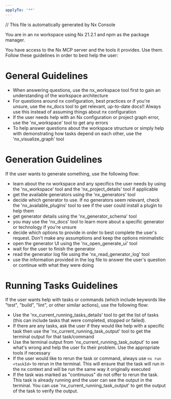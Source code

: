 ```yaml
---
applyTo: '**'
---
```


// This file is automatically generated by Nx Console

You are in an nx workspace using Nx 21.2.1 and npm as the package manager.

You have access to the Nx MCP server and the tools it provides. Use them. Follow these guidelines in order to best help the user:

# General Guidelines
- When answering questions, use the nx_workspace tool first to gain an understanding of the workspace architecture
- For questions around nx configuration, best practices or if you're unsure, use the nx_docs tool to get relevant, up-to-date docs!! Always use this instead of assuming things about nx configuration
- If the user needs help with an Nx configuration or project graph error, use the 'nx_workspace' tool to get any errors
- To help answer questions about the workspace structure or simply help with demonstrating how tasks depend on each other, use the 'nx_visualize_graph' tool

# Generation Guidelines
If the user wants to generate something, use the following flow:

- learn about the nx workspace and any specifics the user needs by using the 'nx_workspace' tool and the 'nx_project_details' tool if applicable
- get the available generators using the 'nx_generators' tool
- decide which generator to use. If no generators seem relevant, check the 'nx_available_plugins' tool to see if the user could install a plugin to help them
- get generator details using the 'nx_generator_schema' tool
- you may use the 'nx_docs' tool to learn more about a specific generator or technology if you're unsure
- decide which options to provide in order to best complete the user's request. Don't make any assumptions and keep the options minimalistic
- open the generator UI using the 'nx_open_generate_ui' tool
- wait for the user to finish the generator
- read the generator log file using the 'nx_read_generator_log' tool
- use the information provided in the log file to answer the user's question or continue with what they were doing

# Running Tasks Guidelines
If the user wants help with tasks or commands (which include keywords like "test", "build", "lint", or other similar actions), use the following flow:
- Use the 'nx_current_running_tasks_details' tool to get the list of tasks (this can include tasks that were completed, stopped or failed).
- If there are any tasks, ask the user if they would like help with a specific task then use the 'nx_current_running_task_output' tool to get the terminal output for that task/command
- Use the terminal output from 'nx_current_running_task_output' to see what's wrong and help the user fix their problem. Use the appropriate tools if necessary
- If the user would like to rerun the task or command, always use `nx run <taskId>` to rerun in the terminal. This will ensure that the task will run in the nx context and will be run the same way it originally executed
- If the task was marked as "continuous" do not offer to rerun the task. This task is already running and the user can see the output in the terminal. You can use 'nx_current_running_task_output' to get the output of the task to verify the output. 



